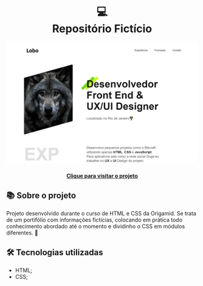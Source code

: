 <h1 align="center">
  💻<br>Repositório Fictício
</h1>

![Design preview for the attendance list](./img/Lobo-Screenshot.png)

<h4 align="center"><a href="https://lucasgabriell97.github.io/repositorio/" target="_blank">Clique para visitar o projeto</a></h4>

## 📚 Sobre o projeto

Projeto desenvolvido durante o curso de HTML e CSS da Origamid. 
Se trata de um portifólio com informações fictícias, colocando em prática todo conhecimento abordado até o momento e dividinho o CSS em módulos diferentes.  🚀

## 🛠️ Tecnologias utilizadas

- HTML;
- CSS;
